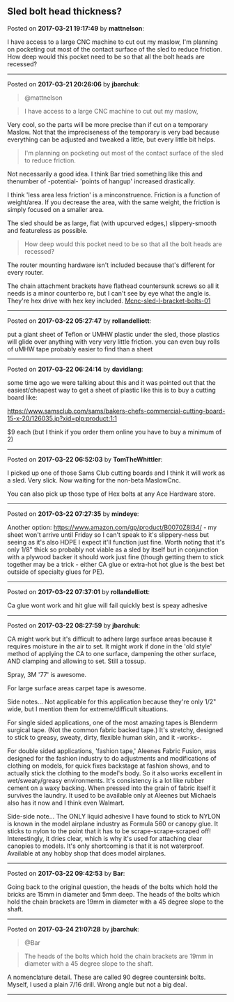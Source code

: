 ## Sled bolt head thickness?
Posted on **2017-03-21 19:17:49** by **mattnelson**:

I have access to a large CNC machine to cut out my maslow, I'm planning on pocketing out most of the contact surface of the sled to reduce friction.  How deep would this pocket need to be so that all the bolt heads are recessed?

---

Posted on **2017-03-21 20:26:06** by **jbarchuk**:

> @mattnelson

> I have access to a large CNC machine to cut out my maslow,

Very cool, so the parts will be more precise than if cut on a temporary Maslow. Not that the impreciseness of the temporary is very bad because everything can be adjusted and tweaked a little, but every little bit helps.

> I'm planning on pocketing out most of the contact surface of the sled to reduce friction.

Not necessarily a good idea. I think Bar tried something like this and thenumber of -potential- 'points of hangup' increased drastically.

I think 'less area less friction' is a minconstruence. Friction is a function of weight/area. If you decrease the area, with the same weight, the friction is simply focused on a smaller area.

The sled should be as large, flat (with upcurved edges,) slippery-smooth and featureless as possible.

> How deep would this pocket need to be so that all the bolt heads are recessed?

The router mounting hardware isn't included because that's different for every router.

The chain attachment brackets have flathead countersunk screws so all it needs is a minor counterbo re, but I can't see by eye what the angle is. They're hex drive with hex key included. [Mcnc-sled-l-bracket-bolts-01](/images/yt/SE/ytSE_mcncsledlbracketbolts01.png.jpg)

---

Posted on **2017-03-22 05:27:47** by **rollandelliott**:

put a giant sheet of Teflon or UMHW plastic under the sled, those plastics will glide over anything with very very little friction. you can even buy rolls of uMHW tape probably easier to find than a sheet

---

Posted on **2017-03-22 06:24:14** by **davidlang**:

some time ago we were talking about this and it was pointed out that the easiest/cheapest way to get a sheet of plastic like this is to buy a cutting board like:



https://www.samsclub.com/sams/bakers-chefs-commercial-cutting-board-15-x-20/126035.ip?xid=plp:product:1:1



$9 each (but I think if you order them online you have to buy a minimum of 2)

---

Posted on **2017-03-22 06:52:03** by **TomTheWhittler**:

I picked up one of those Sams Club cutting boards and I think it will work as a sled. Very slick. Now waiting for the non-beta MaslowCnc.

You can also pick up those type of Hex bolts at any Ace Hardware store.

---

Posted on **2017-03-22 07:27:35** by **mindeye**:

Another option: https://www.amazon.com/gp/product/B0070Z8I34/ - my sheet won't arrive until Friday so I can't speak to it's slippery-ness but seeing as it's also HDPE I expect it'll function just fine. Worth noting that it's only 1/8" thick so probably not viable as a sled by itself but in conjunction with a plywood backer it should work just fine (though getting them to stick together may be a trick - either CA glue or extra-hot hot glue is the best bet outside of specialty glues for PE).

---

Posted on **2017-03-22 07:37:01** by **rollandelliott**:

Ca glue wont work and hit glue will fail quickly best is speay adhesive

---

Posted on **2017-03-22 08:27:59** by **jbarchuk**:

CA might work but it's difficult to adhere large surface areas because it requires moisture in the air to set. It might work if done in the 'old style' method of applying the CA to one surface, dampening the other surface, AND clamping and allowing to set. Still a tossup.

Spray, 3M '77' is awesome.

For large surface areas carpet tape is awesome.

Side notes... Not applicable for this application because they're only 1/2" wide, but I mention them for extreme/difficult situations.

For single sided applications, one of the most amazing tapes is Blenderm surgical tape. (Not the common fabric backed tape.) It's stretchy, designed to stick to greasy, sweaty, dirty, flexible human skin, and it -works-.

For double sided applications, 'fashion tape,' Aleenes Fabric Fusion, was designed for the fashion industry to do adjustments and modifications of clothing on models, for quick fixes backstage at fashion shows, and to actually stick the clothing to the model's body. So it also works excellent in wet/sweaty/greasy environments. It's consistency is a lot like rubber cement on a waxy  backing. When pressed into the grain of fabric itself it survives the laundry. It used to be available only at Aleenes but Michaels also has it now and I think even Walmart.

Side-side note... The ONLY liquid adhesive I have found to stick to NYLON is known in the model airplane industry as Formula 560 or canopy glue. It sticks to nylon to the point that it has to be scrape-scrape-scraped off! Interestingly, it dries clear, which is why it's used for attaching clear canopies to models. It's only shortcoming is that it is not waterproof. Available at any hobby shop that does model airplanes.

---

Posted on **2017-03-22 09:42:53** by **Bar**:

Going back to the original question, the heads of the bolts which hold the bricks are 15mm in diameter and 5mm deep. The heads of the bolts which hold the chain brackets are 19mm in diameter with a 45 degree slope to the shaft.

---

Posted on **2017-03-24 21:07:28** by **jbarchuk**:

> @Bar

> The heads of the bolts which hold the chain brackets are 19mm in diameter with a 45 degree slope to the shaft.

A nomenclature detail. These are called 90 degree countersink bolts. Myself, I used a plain 7/16 drill. Wrong angle but not a big deal.

---

